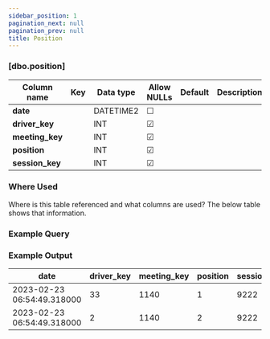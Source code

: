 ```yaml
---
sidebar_position: 1
pagination_next: null
pagination_prev: null
title: Position
---
```


### [dbo.position]
| Column name | Key | Data type | Allow NULLs | Default | Description |
| ------- | ------- | ------- | ------- | ------- | ------- |
| **date** |  | DATETIME2 | ☐ |  |  | 
| **driver_key** |  | INT | ☑ |  |  | 
| **meeting_key** |  | INT | ☑ |  |  | 
| **position** |  | INT | ☑ |  |  | 
| **session_key** |  | INT | ☑ |  |  | 

### Where Used
Where is this table referenced and what columns are used? The below table shows that information.

### Example Query

### Example Output

 |**date**|**driver_key**|**meeting_key**|**position**|**session_key**|  
 |---|---|---|---|---|  
 |2023-02-23 06:54:49.318000|33|1140|1|9222|  
 |2023-02-23 06:54:49.318000|2|1140|2|9222| 
